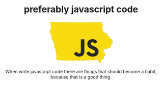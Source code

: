 <h1 align="center">preferably javascript code</h1>

<p align="center">
  <a href="https://nodejs.org/">
    <img
      alt="javascript"
      src="https://raw.githubusercontent.com/voodootikigod/logo.js/master/iowajs/iowajs.png"
      width="200"
    />
  </a>
</p>
<p align="center">
When write javascript code there are things that should become a habit, because that is a good thing.
</p>
